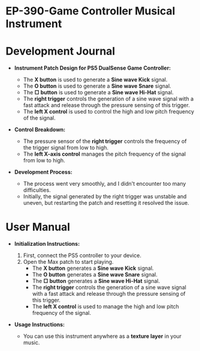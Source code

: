 # EP-390-Game Controller Musical Instrument
 # Development Journal

- **Instrument Patch Design for PS5 DualSense Game Controller:**
  - The **X button** is used to generate a **Sine wave Kick** signal.
  - The **O button** is used to generate a **Sine wave Snare** signal.
  - The **□ button** is used to generate a **Sine wave Hi-Hat** signal.
  - The **right trigger** controls the generation of a sine wave signal with a fast attack and release through the pressure sensing of this trigger.
  - The **left X control** is used to control the high and low pitch frequency of the signal.

- **Control Breakdown:**
  - The pressure sensor of the **right trigger** controls the frequency of the trigger signal from low to high.
  - The **left X-axis control** manages the pitch frequency of the signal from low to high.

- **Development Process:**
  - The process went very smoothly, and I didn't encounter too many difficulties.
  - Initially, the signal generated by the right trigger was unstable and uneven, but restarting the patch and resetting it resolved the issue.

# User Manual

- **Initialization Instructions:**
  1. First, connect the PS5 controller to your device.
  2. Open the Max patch to start playing.
     - The **X button** generates a **Sine wave Kick** signal.
     - The **O button** generates a **Sine wave Snare** signal.
     - The **□ button** generates a **Sine wave Hi-Hat** signal.
     - The **right trigger** controls the generation of a sine wave signal with a fast attack and release through the pressure sensing of this trigger.
     - The **left X control** is used to manage the high and low pitch frequency of the signal.

- **Usage Instructions:**
  - You can use this instrument anywhere as a **texture layer** in your music.

